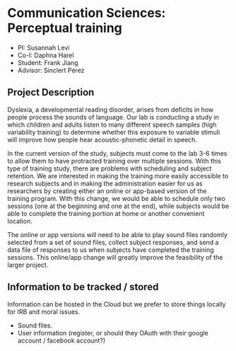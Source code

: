 # Communication Sciences: Perceptual training

- PI: Susannah Levi
- Co-I: Daphna Harel
- Student: Frank Jiang
- Advisor: Sinclert Pérez


## Project Description
Dyslexia, a developmental reading disorder, arises from deficits in how people process the sounds of language. Our lab is conducting a study in which children and adults listen to many different speech samples (high variability training) to determine whether this exposure to variable stimuli will improve how people hear acoustic-phonetic detail in speech.

In the current version of the study, subjects must come to the lab 3-6 times to allow them to have protracted training over multiple sessions. With this type of training study, there are problems with scheduling and subject retention. We are interested in making the training more easily accessible to research subjects and in making the administration easier for us as researchers by creating either an online or app-based version of the training program. With this change, we would be able to schedule only two sessions (one at the beginning and one at the end), while subjects would be able to complete the training portion at home or another convenient location.

The online or app versions will need to be able to play sound files randomly selected from a set of sound files, collect subject responses, and send a data file of responses to us when subjects have completed the training sessions. This online/app change will greatly improve the feasibility of the larger project. 


## Information to be tracked / stored
Information can be hosted in the Cloud but we prefer to store things locally for IRB and moral issues.
- Sound files.
- User information (register, or should they OAuth with their google account / facebook account?)
